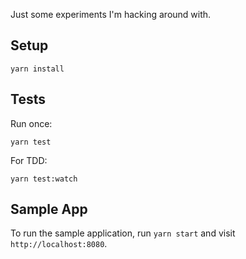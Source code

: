 Just some experiments I'm hacking around with.

## Setup

`yarn install`

## Tests

Run once:

`yarn test`

For TDD:

`yarn test:watch`

## Sample App

To run the sample application, run `yarn start` and visit `http://localhost:8080`.